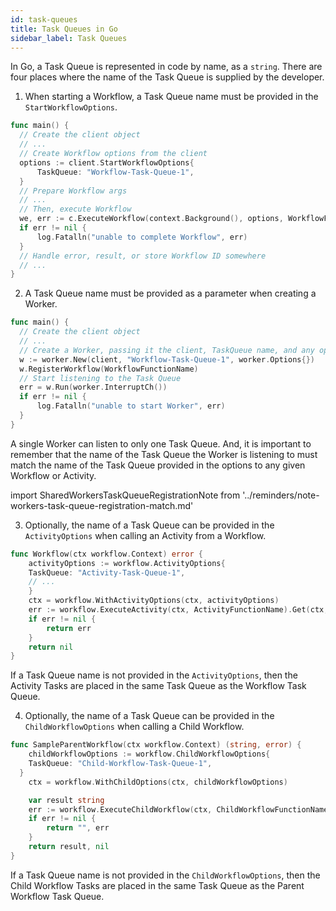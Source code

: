 ```yaml
---
id: task-queues
title: Task Queues in Go
sidebar_label: Task Queues
---
```


In Go, a Task Queue is represented in code by name, as a `string`.
There are four places where the name of the Task Queue is supplied by the developer.

1. When starting a Workflow, a Task Queue name must be provided in the `StartWorkflowOptions`.

```go
func main() {
  // Create the client object
  // ...
  // Create Workflow options from the client
  options := client.StartWorkflowOptions{
      TaskQueue: "Workflow-Task-Queue-1",
  }
  // Prepare Workflow args
  // ...
  // Then, execute Workflow
  we, err := c.ExecuteWorkflow(context.Background(), options, WorkflowFunctionName, args)
  if err != nil {
      log.Fatalln("unable to complete Workflow", err)
  }
  // Handle error, result, or store Workflow ID somewhere
  // ...
}
```

2. A Task Queue name must be provided as a parameter when creating a Worker.

```go
func main() {
  // Create the client object
  // ...
  // Create a Worker, passing it the client, TaskQueue name, and any options
  w := worker.New(client, "Workflow-Task-Queue-1", worker.Options{})
  w.RegisterWorkflow(WorkflowFunctionName)
  // Start listening to the Task Queue
  err = w.Run(worker.InterruptCh())
  if err != nil {
      log.Fatalln("unable to start Worker", err)
  }
}
```

A single Worker can listen to only one Task Queue.
And, it is important to remember that the name of the Task Queue the Worker is listening to must match the name of the Task Queue provided in the options to any given Workflow or Activity.

import SharedWorkersTaskQueueRegistrationNote from '../reminders/note-workers-task-queue-registration-match.md'

<SharedWorkersTaskQueueRegistrationNote />

3. Optionally, the name of a Task Queue can be provided in the `ActivityOptions` when calling an Activity from a Workflow.

```go
func Workflow(ctx workflow.Context) error {
	activityOptions := workflow.ActivityOptions{
    TaskQueue: "Activity-Task-Queue-1",
    // ...
	}
	ctx = workflow.WithActivityOptions(ctx, activityOptions)
	err := workflow.ExecuteActivity(ctx, ActivityFunctionName).Get(ctx, nil)
	if err != nil {
		return err
	}
	return nil
}
```

If a Task Queue name is not provided in the `ActivityOptions`, then the Activity Tasks are placed in the same Task Queue as the Workflow Task Queue.

4. Optionally, the name of a Task Queue can be provided in the `ChildWorkflowOptions` when calling a Child Workflow.

```go
func SampleParentWorkflow(ctx workflow.Context) (string, error) {
	childWorkflowOptions := workflow.ChildWorkflowOptions{
    TaskQueue: "Child-Workflow-Task-Queue-1",
  }
	ctx = workflow.WithChildOptions(ctx, childWorkflowOptions)

	var result string
	err := workflow.ExecuteChildWorkflow(ctx, ChildWorkflowFunctionName).Get(ctx, &result)
	if err != nil {
		return "", err
	}
	return result, nil
}
```

If a Task Queue name is not provided in the `ChildWorkflowOptions`, then the Child Workflow Tasks are placed in the same Task Queue as the Parent Workflow Task Queue.
